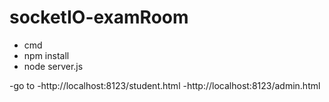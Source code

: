# socketIO-examRoom

- cmd
- npm install
- node server.js

-go to
-http://localhost:8123/student.html
-http://localhost:8123/admin.html
